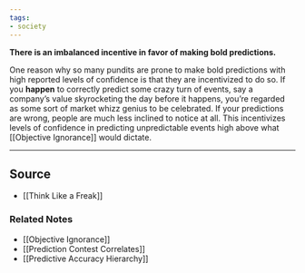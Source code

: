 ```yaml
---
tags:
- society
---
```

**There is an imbalanced incentive in favor of making bold predictions.**

One reason why so many pundits are prone to make bold predictions with high reported levels of confidence is that they are incentivized to do so. If you **happen** to correctly predict some crazy turn of events, say a company’s value skyrocketing the day before it happens, you’re regarded as some sort of market whizz genius to be celebrated. If your predictions are wrong, people are much less inclined to notice at all. This incentivizes levels of confidence in predicting unpredictable events high above what [[Objective Ignorance]] would dictate.

---

## Source
- [[Think Like a Freak]]

### Related Notes
- [[Objective Ignorance]] 
- [[Prediction Contest Correlates]] 
- [[Predictive Accuracy Hierarchy]]